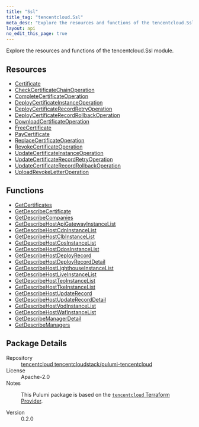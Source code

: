 ```yaml
---
title: "Ssl"
title_tag: "tencentcloud.Ssl"
meta_desc: "Explore the resources and functions of the tencentcloud.Ssl module."
layout: api
no_edit_this_page: true
---
```


<!-- WARNING: this file was generated by Pulumi Docs Generator. -->
<!-- Do not edit by hand unless you're certain you know what you are doing! -->

Explore the resources and functions of the tencentcloud.Ssl module.

<h2 id="resources">Resources</h2>
<ul class="api">
    <li><a href="certificate/" title="Certificate"><span class="api-symbol api-symbol--resource"></span>Certificate</a></li>
    <li><a href="checkcertificatechainoperation/" title="CheckCertificateChainOperation"><span class="api-symbol api-symbol--resource"></span>CheckCertificateChainOperation</a></li>
    <li><a href="completecertificateoperation/" title="CompleteCertificateOperation"><span class="api-symbol api-symbol--resource"></span>CompleteCertificateOperation</a></li>
    <li><a href="deploycertificateinstanceoperation/" title="DeployCertificateInstanceOperation"><span class="api-symbol api-symbol--resource"></span>DeployCertificateInstanceOperation</a></li>
    <li><a href="deploycertificaterecordretryoperation/" title="DeployCertificateRecordRetryOperation"><span class="api-symbol api-symbol--resource"></span>DeployCertificateRecordRetryOperation</a></li>
    <li><a href="deploycertificaterecordrollbackoperation/" title="DeployCertificateRecordRollbackOperation"><span class="api-symbol api-symbol--resource"></span>DeployCertificateRecordRollbackOperation</a></li>
    <li><a href="downloadcertificateoperation/" title="DownloadCertificateOperation"><span class="api-symbol api-symbol--resource"></span>DownloadCertificateOperation</a></li>
    <li><a href="freecertificate/" title="FreeCertificate"><span class="api-symbol api-symbol--resource"></span>FreeCertificate</a></li>
    <li><a href="paycertificate/" title="PayCertificate"><span class="api-symbol api-symbol--resource"></span>PayCertificate</a></li>
    <li><a href="replacecertificateoperation/" title="ReplaceCertificateOperation"><span class="api-symbol api-symbol--resource"></span>ReplaceCertificateOperation</a></li>
    <li><a href="revokecertificateoperation/" title="RevokeCertificateOperation"><span class="api-symbol api-symbol--resource"></span>RevokeCertificateOperation</a></li>
    <li><a href="updatecertificateinstanceoperation/" title="UpdateCertificateInstanceOperation"><span class="api-symbol api-symbol--resource"></span>UpdateCertificateInstanceOperation</a></li>
    <li><a href="updatecertificaterecordretryoperation/" title="UpdateCertificateRecordRetryOperation"><span class="api-symbol api-symbol--resource"></span>UpdateCertificateRecordRetryOperation</a></li>
    <li><a href="updatecertificaterecordrollbackoperation/" title="UpdateCertificateRecordRollbackOperation"><span class="api-symbol api-symbol--resource"></span>UpdateCertificateRecordRollbackOperation</a></li>
    <li><a href="uploadrevokeletteroperation/" title="UploadRevokeLetterOperation"><span class="api-symbol api-symbol--resource"></span>UploadRevokeLetterOperation</a></li>
</ul>

<h2 id="functions">Functions</h2>
<ul class="api">
    <li><a href="getcertificates/" title="GetCertificates"><span class="api-symbol api-symbol--function"></span>GetCertificates</a></li>
    <li><a href="getdescribecertificate/" title="GetDescribeCertificate"><span class="api-symbol api-symbol--function"></span>GetDescribeCertificate</a></li>
    <li><a href="getdescribecompanies/" title="GetDescribeCompanies"><span class="api-symbol api-symbol--function"></span>GetDescribeCompanies</a></li>
    <li><a href="getdescribehostapigatewayinstancelist/" title="GetDescribeHostApiGatewayInstanceList"><span class="api-symbol api-symbol--function"></span>GetDescribeHostApiGatewayInstanceList</a></li>
    <li><a href="getdescribehostcdninstancelist/" title="GetDescribeHostCdnInstanceList"><span class="api-symbol api-symbol--function"></span>GetDescribeHostCdnInstanceList</a></li>
    <li><a href="getdescribehostclbinstancelist/" title="GetDescribeHostClbInstanceList"><span class="api-symbol api-symbol--function"></span>GetDescribeHostClbInstanceList</a></li>
    <li><a href="getdescribehostcosinstancelist/" title="GetDescribeHostCosInstanceList"><span class="api-symbol api-symbol--function"></span>GetDescribeHostCosInstanceList</a></li>
    <li><a href="getdescribehostddosinstancelist/" title="GetDescribeHostDdosInstanceList"><span class="api-symbol api-symbol--function"></span>GetDescribeHostDdosInstanceList</a></li>
    <li><a href="getdescribehostdeployrecord/" title="GetDescribeHostDeployRecord"><span class="api-symbol api-symbol--function"></span>GetDescribeHostDeployRecord</a></li>
    <li><a href="getdescribehostdeployrecorddetail/" title="GetDescribeHostDeployRecordDetail"><span class="api-symbol api-symbol--function"></span>GetDescribeHostDeployRecordDetail</a></li>
    <li><a href="getdescribehostlighthouseinstancelist/" title="GetDescribeHostLighthouseInstanceList"><span class="api-symbol api-symbol--function"></span>GetDescribeHostLighthouseInstanceList</a></li>
    <li><a href="getdescribehostliveinstancelist/" title="GetDescribeHostLiveInstanceList"><span class="api-symbol api-symbol--function"></span>GetDescribeHostLiveInstanceList</a></li>
    <li><a href="getdescribehostteoinstancelist/" title="GetDescribeHostTeoInstanceList"><span class="api-symbol api-symbol--function"></span>GetDescribeHostTeoInstanceList</a></li>
    <li><a href="getdescribehosttkeinstancelist/" title="GetDescribeHostTkeInstanceList"><span class="api-symbol api-symbol--function"></span>GetDescribeHostTkeInstanceList</a></li>
    <li><a href="getdescribehostupdaterecord/" title="GetDescribeHostUpdateRecord"><span class="api-symbol api-symbol--function"></span>GetDescribeHostUpdateRecord</a></li>
    <li><a href="getdescribehostupdaterecorddetail/" title="GetDescribeHostUpdateRecordDetail"><span class="api-symbol api-symbol--function"></span>GetDescribeHostUpdateRecordDetail</a></li>
    <li><a href="getdescribehostvodinstancelist/" title="GetDescribeHostVodInstanceList"><span class="api-symbol api-symbol--function"></span>GetDescribeHostVodInstanceList</a></li>
    <li><a href="getdescribehostwafinstancelist/" title="GetDescribeHostWafInstanceList"><span class="api-symbol api-symbol--function"></span>GetDescribeHostWafInstanceList</a></li>
    <li><a href="getdescribemanagerdetail/" title="GetDescribeManagerDetail"><span class="api-symbol api-symbol--function"></span>GetDescribeManagerDetail</a></li>
    <li><a href="getdescribemanagers/" title="GetDescribeManagers"><span class="api-symbol api-symbol--function"></span>GetDescribeManagers</a></li>
</ul>

<h2 id="package-details">Package Details</h2>
<dl class="package-details">
	<dt>Repository</dt>
	<dd><a href="https://github.com/tencentcloudstack/pulumi-tencentcloud">tencentcloud tencentcloudstack/pulumi-tencentcloud</a></dd>
	<dt>License</dt>
	<dd>Apache-2.0</dd>
	<dt>Notes</dt>
	<dd><p>This Pulumi package is based on the <a href="https://github.com/tencentcloudstack/terraform-provider-tencentcloud"><code>tencentcloud</code> Terraform Provider</a>.</p>
</dd>
	<dt>Version</dt>
	<dd>0.2.0</dd>
</dl>

